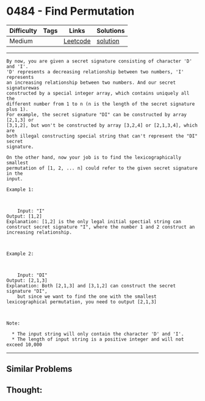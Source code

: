 # 0484 - Find Permutation

Difficulty  | Tags | Links | Solutions
----------- | ---- | ----- | -----
Medium |  | [Leetcode](https://leetcode.com/problems/find-permutation) | [solution](https://leetcode.com/problems/find-permutation/solution/)


-----------

```
By now, you are given a secret signature consisting of character 'D' and 'I'.
'D' represents a decreasing relationship between two numbers, 'I' represents
an increasing relationship between two numbers. And our secret signaturewas
constructed by a special integer array, which contains uniquely all the
different number from 1 to n (n is the length of the secret signature plus 1).
For example, the secret signature "DI" can be constructed by array [2,1,3] or
[3,1,2], but won't be constructed by array [3,2,4] or [2,1,3,4], which are
both illegal constructing special string that can't represent the "DI" secret
signature.

On the other hand, now your job is to find the lexicographically smallest
permutation of [1, 2, ... n] could refer to the given secret signature in the
input.

Example 1:



    Input: "I"Output: [1,2]Explanation: [1,2] is the only legal initial spectial string can construct secret signature "I", where the number 1 and 2 construct an increasing relationship.



Example 2:



    Input: "DI"Output: [2,1,3]Explanation: Both [2,1,3] and [3,1,2] can construct the secret signature "DI",
    but since we want to find the one with the smallest lexicographical permutation, you need to output [2,1,3]



Note:

  * The input string will only contain the character 'D' and 'I'.
  * The length of input string is a positive integer and will not exceed 10,000
```

-----------


## Similar Problems




## Thought:
